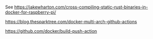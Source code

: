 See https://jakewharton.com/cross-compiling-static-rust-binaries-in-docker-for-raspberry-pi/

https://blog.thesparktree.com/docker-multi-arch-github-actions

https://github.com/docker/build-push-action